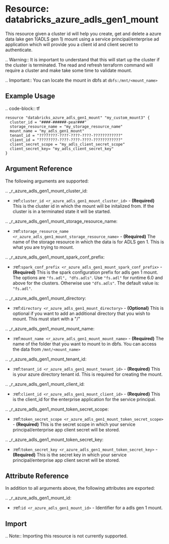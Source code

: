 # Resource: databricks_azure_adls_gen1_mount

This resource given a cluster id will help you create, get and delete a azure data lake gen 1(ADLS gen 1) mount using a service 
principal/enterprise ad application which will provide you a client id and client secret to authenticate.

.. Warning:: It is important to understand that this will start up the cluster if the cluster is terminated.
    The read and refresh terraform command will require a cluster and make take some time to validate mount.

.. Important:: You can locate the mount in dbfs at `dbfs:/mnt/<mount_name>`

## Example Usage

.. code-block:: tf

    resource "databricks_azure_adls_gen1_mount" "my_custom_mount3" {
      cluster_id = "####-######-pear###"
      storage_resource_name = "my_storage_resource_name"
      mount_name = "my_adls_gen1_mount"
      tenant_id = "????????-????-????-????-????????????"
      client_id = "????????-????-????-????-????????????"
      client_secret_scope = "my_adls_client_secret_scope"
      client_secret_key= "my_adls_client_secret_key"
    }
    
## Argument Reference

The following arguments are supported:

.. _r_azure_adls_gen1_mount_cluster_id:
* :ref:`cluster_id <r_azure_adls_gen1_mount_cluster_id>` - **(Required)** This is the cluster id in which the mount will be initalized
from. If the cluster is in a terminated state it will be started.

.. _r_azure_adls_gen1_mount_storage_resource_name:
* :ref:`storage_resource_name <r_azure_adls_gen1_mount_storage_resource_name>` - **(Required)** The name of the storage resource 
in which the data is for ADLS gen 1. This is what you are trying to mount.

.. _r_azure_adls_gen1_mount_spark_conf_prefix:
* :ref:`spark_conf_prefix <r_azure_adls_gen1_mount_spark_conf_prefix>` - **(Required)** This is the spark configuration prefix
for adls gen 1 mount. The options are `"fs.adl", "dfs.adls"`. Use `"fs.adl"` for runtime 6.0 and above for the clusters. 
Otherwise use `"dfs.adls"`. The default value is: `"fs.adl"`.

.. _r_azure_adls_gen1_mount_directory:
* :ref:`directory <r_azure_adls_gen1_mount_directory>` - **(Optional)** This is optional if you want to add an additional 
directory that you wish to mount. This must start with a "/"

.. _r_azure_adls_gen1_mount_mount_name:
* :ref:`mount_name <r_azure_adls_gen1_mount_mount_name>` - **(Required)** The name of the folder that you want to mount to
in dbfs. You can access the data from `/mnt/<mount_name>` 

.. _r_azure_adls_gen1_mount_tenant_id:
* :ref:`tenant_id <r_azure_adls_gen1_mount_tenant_id>` - **(Required)** This is your azure directory tenant id. This is 
required for creating the mount.

.. _r_azure_adls_gen1_mount_client_id:
* :ref:`client_id <r_azure_adls_gen1_mount_client_id>` - **(Required)** This is the client_id for the enterprise application 
for the service principal. 

.. _r_azure_adls_gen1_mount_token_secret_scope:
* :ref:`token_secret_scope <r_azure_adls_gen1_mount_token_secret_scope>` - **(Required)** This is the secret scope in which 
your service principal/enterprise app client secret will be stored.

.. _r_azure_adls_gen1_mount_token_secret_key:
* :ref:`token_secret_key <r_azure_adls_gen1_mount_token_secret_key>` - **(Required)** This is the secret key in which 
your service principal/enterprise app client secret will be stored.


## Attribute Reference

In addition to all arguments above, the following attributes are exported:

.. _r_azure_adls_gen1_mount_id:
* :ref:`id <r_azure_adls_gen1_mount_id>` - Identifier for a adls gen 1 mount.


## Import

.. Note:: Importing this resource is not currently supported.